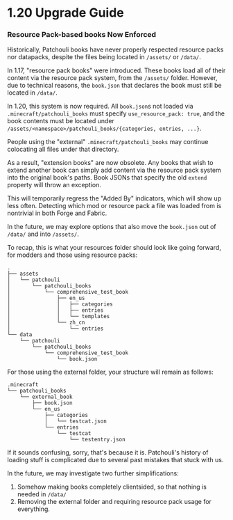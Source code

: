 # 1.20 Upgrade Guide

### Resource Pack-based books Now Enforced

Historically, Patchouli books have never properly respected resource packs nor datapacks,
despite the files being located in `/assets/` or `/data/`.

In 1.17, "resource pack books" were introduced. These books load all of their content via
the resource pack system, from the `/assets/` folder. However, due to technical reasons,
the `book.json` that declares the book must still be located in `/data/`.

In 1.20, this system is now required. All `book.json`s not loaded via
`.minecraft/patchouli_books` must specify `use_resource_pack: true`, and the book contents
must be located under `/assets/<namespace>/patchouli_books/{categories, entries, ...}`.

People using the "external" `.minecraft/patchouli_books` may continue colocating all files
under that directory.

As a result, "extension books" are now obsolete. Any books that wish to extend another
book can simply add content via the resource pack system into the original book's
paths. Book JSONs that specify the old `extend` property will throw an exception.

This will temporarily regress the "Added By" indicators, which will show up less
often. Detecting which mod or resource pack a file was loaded from is nontrivial in both
Forge and Fabric.

In the future, we may explore options that also move the `book.json` out of `/data/` and
into `/assets/`.

To recap, this is what your resources folder should look like going forward, for modders
and those using resource packs:

```
.
├── assets
│   └── patchouli
│       └── patchouli_books
│           └── comprehensive_test_book
│               ├── en_us
│               │   ├── categories
│               │   ├── entries
│               │   └── templates
│               └── zh_cn
│                   └── entries
└── data
    └── patchouli
        └── patchouli_books
            └── comprehensive_test_book
                └── book.json
```

For those using the external folder, your structure will remain as follows:

```
.minecraft
└── patchouli_books
    └── external_book
        ├── book.json
        └── en_us
            ├── categories
            │   └── testcat.json
            └── entries
                └── testcat
                    └── testentry.json
```

If it sounds confusing, sorry, that's because it is. Patchouli's history of loading stuff
is complicated due to several past mistakes that stuck with us.

In the future, we may investigate two further simplifications:

1. Somehow making books completely clientsided, so that nothing is needed in `/data/`
2. Removing the external folder and requiring resource pack usage for everything.

